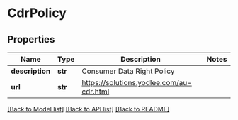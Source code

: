 # CdrPolicy


## Properties
Name | Type | Description | Notes
------------ | ------------- | ------------- | -------------
**description** | **str** | Consumer Data Right Policy | 
**url** | **str** | https://solutions.yodlee.com/au-cdr.html | 

[[Back to Model list]](../README.md#documentation-for-models) [[Back to API list]](../README.md#documentation-for-api-endpoints) [[Back to README]](../README.md)


